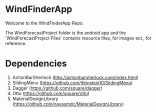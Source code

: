 WindFinderApp
=============

Welcome to the WindFinderApp Repo.

The WindForecastProject folder is the android app and the 'WindForecastProject Files' contains resource files, for images ect., for reference.

Dependencies
=============
1. ActionBarSherlock (http://actionbarsherlock.com/index.html)
2. SlidingMenu (https://github.com/jfeinstein10/SlidingMenu)
3. Dagger (https://github.com/square/dagger)
4. Otto (https://github.com/square/otto)
5. MaterialDesignLibrary (https://github.com/navasmdc/MaterialDesignLibrary)

